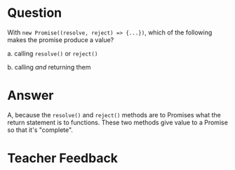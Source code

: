 # Question

With `new Promise((resolve, reject) => {...})`, which of the following makes the promise produce a value?

a. calling `resolve()` or `reject()`

b. calling _and_ returning them

# Answer

A, because the `resolve()` and `reject()` methods are to Promises what the return statement is to functions. These two methods give value to a Promise so that it's "complete".

# Teacher Feedback
